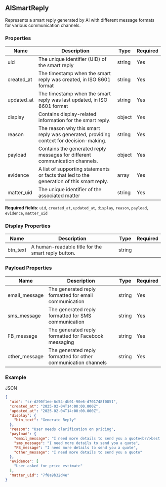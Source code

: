 ## AISmartReply

Represents a smart reply generated by AI with different message formats for various communication channels.

### Properties

| Name | Description | Type | Required |
| --- | --- | --- | --- |
| uid | The unique identifier (UID) of the smart reply | string | Yes |
| created_at | The timestamp when the smart reply was created, in ISO 8601 format | string | Yes |
| updated_at | The timestamp when the smart reply was last updated, in ISO 8601 format | string | Yes |
| display | Contains display-related information for the smart reply. | object | Yes |
| reason | The reason why this smart reply was generated, providing context for decision-making. | string | Yes |
| payload | Contains the generated reply messages for different communication channels. | object | Yes |
| evidence | A list of supporting statements or facts that led to the generation of this smart reply. | array<string> | Yes |
| matter_uid | The unique identifier of the associated matter | string | Yes |

**Required fields**: `uid`, `created_at`, `updated_at`, `display`, `reason`, `payload`, `evidence`, `matter_uid`

### Display Properties

| Name | Description | Type | Required |
| --- | --- | --- | --- |
| btn_text | A human-readable title for the smart reply button. | string |  |

### Payload Properties

| Name | Description | Type | Required |
| --- | --- | --- | --- |
| email_message | The generated reply formatted for email communication | string | Yes |
| sms_message | The generated reply formatted for SMS communication | string | Yes |
| FB_message | The generated reply formatted for Facebook messaging | string | Yes |
| other_message | The generated reply formatted for other communication channels | string | Yes |

### Example

JSON

```json
{
  "uid": "sr-d290f1ee-6c54-4b01-90e6-d701748f0851",
  "created_at": "2025-02-04T14:00:00.000Z",
  "updated_at": "2025-02-04T14:00:00.000Z",
  "display": {
    "btn_text": "Generate Reply"
  },
  "reason": "User needs clarification on pricing",
  "payload": {
    "email_message": "I need more details to send you a quote<br/>best regards,<br/>ramster",
    "sms_message": "I need more details to send you a quote",
    "FB_message": "I need more details to send you a quote",
    "other_message": "I need more details to send you a quote"
  },
  "evidence": [
    "User asked for price estimate"
  ],
  "matter_uid": "7f8a9b32d4e"
}
```